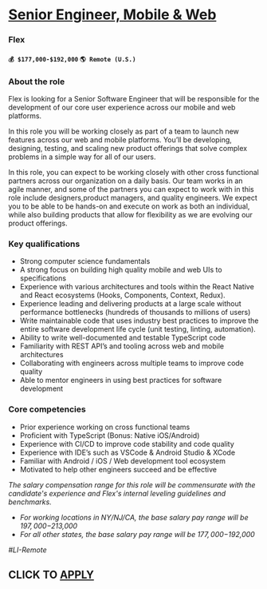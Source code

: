 # [Senior Engineer, Mobile & Web](https://www.remotewlb.com/apply/senior-engineer-mobile-web)  
### Flex  
#### `💰 $177,000-$192,000` `🌎 Remote (U.S.)`  

### **About the role**

Flex is looking for a Senior Software Engineer that will be responsible for the development of our core user experience across our mobile and web platforms.

In this role you will be working closely as part of a team to launch new features across our web and mobile platforms. You’ll be developing, designing, testing, and scaling new product offerings that solve complex problems in a simple way for all of our users.

In this role, you can expect to be working closely with other cross functional partners across our organization on a daily basis. Our team works in an agile manner, and some of the partners you can expect to work with in this role include designers,product managers, and quality engineers. We expect you to be able to be hands-on and execute on work as both an individual, while also building products that allow for flexibility as we are evolving our product offerings.

### **Key qualifications**

  * Strong computer science fundamentals 
  * A strong focus on building high quality mobile and web UIs to specifications
  * Experience with various architectures and tools within the React Native and React ecosystems (Hooks, Components, Context, Redux).
  * Experience leading and delivering products at a large scale without performance bottlenecks (hundreds of thousands to millions of users)
  * Write maintainable code that uses industry best practices to improve the entire software development life cycle (unit testing, linting, automation).
  * Ability to write well-documented and testable TypeScript code
  * Familiarity with REST API’s and tooling across web and mobile architectures
  * Collaborating with engineers across multiple teams to improve code quality
  * Able to mentor engineers in using best practices for software development

### **Core competencies**

  * Prior experience working on cross functional teams
  * Proficient with TypeScript (Bonus: Native iOS/Android)
  * Experience with CI/CD to improve code stability and code quality
  * Experience with IDE’s such as VSCode & Android Studio & XCode
  * Familiar with Android / iOS / Web development tool ecosystem
  * Motivated to help other engineers succeed and be effective

_The salary compensation range for this role will be commensurate with the candidate's experience and Flex's internal leveling guidelines and benchmarks._

  * _For working locations in NY/NJ/CA, the base salary pay range will be $197,000-$213,000_
  * _For all other states, the base salary pay range will be $177,000-$192,000_

_#LI-Remote_

  
## CLICK TO [APPLY](https://www.remotewlb.com/apply/senior-engineer-mobile-web)

